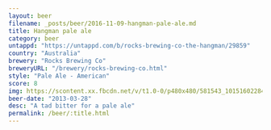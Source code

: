 ```yaml
---
layout: beer
filename: _posts/beer/2016-11-09-hangman-pale-ale.md
title: Hangman pale ale
category: beer
untappd: "https://untappd.com/b/rocks-brewing-co-the-hangman/29859"
country: "Australia"
brewery: "Rocks Brewing Co"
breweryURL: "/brewery/rocks-brewing-co.html"
style: "Pale Ale - American"
score: 8
img: https://scontent.xx.fbcdn.net/v/t1.0-0/p480x480/581543_10151602284093745_555930895_n.jpg?oh=9e46e7b12f77ad2a1f2642f79d3ae47b&oe=59B10301
beer-date: "2013-03-28"
desc: "A tad bitter for a pale ale"
permalink: /beer/:title.html
---
```


